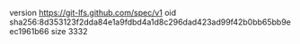 version https://git-lfs.github.com/spec/v1
oid sha256:8d353123f2dda84e1a9fdbd4a1d8c296dad423ad99f42b0bb65bb9eec1961b66
size 3332
